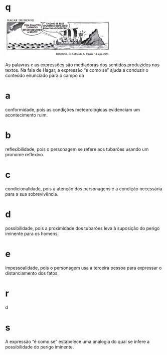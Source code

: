 # q
![](e3ead2d3-5d30-4b2b-8325-c6b195eaead5.png)

As palavras e as expressões são mediadoras dos sentidos produzidos nos textos. Na fala de Hagar, a expressão “é como se” ajuda a conduzir o conteúdo enunciado para o campo da

# a
conformidade, pois as condições meteorológicas evidenciam um acontecimento ruim.

# b
reflexibilidade, pois o personagem se refere aos tubarões usando um pronome reflexivo.

# c
condicionalidade, pois a atenção dos personagens é a condição necessária para a sua sobrevivência.

# d
possibilidade, pois a proximidade dos tubarões leva à suposição do perigo iminente para os homens.

# e
impessoalidade, pois o personagem usa a terceira pessoa para expressar o distanciamento dos fatos.

# r
d

# s
A expressão “é como se” estabelece uma analogia do qual se infere a possibilidade do perigo iminente.

